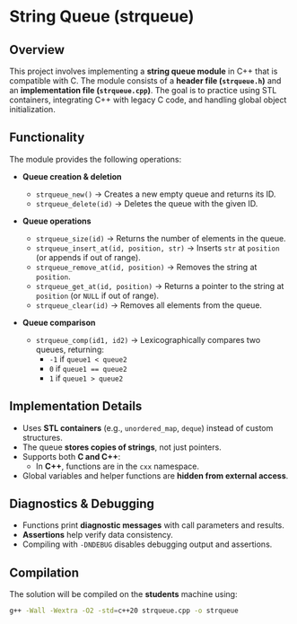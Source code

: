 # String Queue (strqueue)

## Overview
This project involves implementing a **string queue module** in C++ that is compatible with C. The module consists of a **header file (`strqueue.h`)** and an **implementation file (`strqueue.cpp`)**. The goal is to practice using STL containers, integrating C++ with legacy C code, and handling global object initialization.

## Functionality
The module provides the following operations:

- **Queue creation & deletion**  
  - `strqueue_new()` → Creates a new empty queue and returns its ID.  
  - `strqueue_delete(id)` → Deletes the queue with the given ID.  

- **Queue operations**  
  - `strqueue_size(id)` → Returns the number of elements in the queue.  
  - `strqueue_insert_at(id, position, str)` → Inserts `str` at `position` (or appends if out of range).  
  - `strqueue_remove_at(id, position)` → Removes the string at `position`.  
  - `strqueue_get_at(id, position)` → Returns a pointer to the string at `position` (or `NULL` if out of range).  
  - `strqueue_clear(id)` → Removes all elements from the queue.  

- **Queue comparison**  
  - `strqueue_comp(id1, id2)` → Lexicographically compares two queues, returning:
    - `-1` if `queue1 < queue2`
    - `0` if `queue1 == queue2`
    - `1` if `queue1 > queue2`

## Implementation Details
- Uses **STL containers** (e.g., `unordered_map`, `deque`) instead of custom structures.  
- The queue **stores copies of strings**, not just pointers.  
- Supports both **C and C++**:
  - In **C++**, functions are in the `cxx` namespace.
- Global variables and helper functions are **hidden from external access**.

## Diagnostics & Debugging
- Functions print **diagnostic messages** with call parameters and results.  
- **Assertions** help verify data consistency.  
- Compiling with `-DNDEBUG` disables debugging output and assertions.

## Compilation
The solution will be compiled on the **students** machine using:  
  ```sh
  g++ -Wall -Wextra -O2 -std=c++20 strqueue.cpp -o strqueue
  ```
